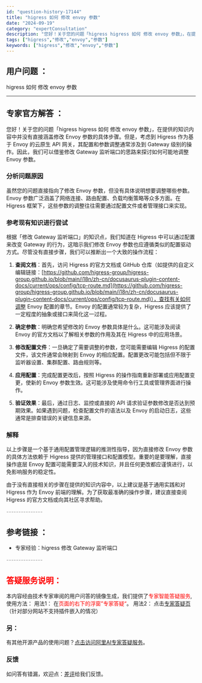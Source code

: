 ```yaml
---
id: "question-history-17144"
title: "higress 如何 修改 envoy 参数"
date: "2024-09-19"
category: "expertConsultation"
description: "您好！关于您的问题「higress higress 如何 修改 envoy 参数」，在提供的知识内容中并没有直接涵盖修改 Envoy 参数的具体步骤。但是，考虑到 Higress 作为基于 Envoy 的云原生 API 网关，其配置和参数调整通常涉及到 Gateway 级别的操作。因此，我们可以借鉴"
tags: ["higress","修改","envoy","参数"]
keywords: ["higress","修改","envoy","参数"]
---
```


## 用户问题 ： 
 higress 如何 修改 envoy 参数  

---------------
## 专家官方解答 ：

您好！关于您的问题「higress higress 如何 修改 envoy 参数」，在提供的知识内容中并没有直接涵盖修改 Envoy 参数的具体步骤。但是，考虑到 Higress 作为基于 Envoy 的云原生 API 网关，其配置和参数调整通常涉及到 Gateway 级别的操作。因此，我们可以借鉴修改 Gateway 监听端口的思路来探讨如何可能地调整 Envoy 参数。

### 分析问题原因

虽然您的问题直接指向了修改 Envoy 参数，但没有具体说明想要调整哪些参数。Envoy 参数广泛涵盖了网络连接、路由配置、负载均衡策略等众多方面。在 Higress 框架下，这些参数的调整往往需要通过配置文件或者管理接口来实现。

### 参考现有知识进行尝试

根据「修改 Gateway 监听端口」的知识点，我们知道在 Higress 中可以通过配置来改变 Gateway 的行为，这暗示我们修改 Envoy 参数也应遵循类似的配置驱动方式。尽管没有直接步骤，我们可以推断出一个大致的操作流程：

1. **查阅文档**：首先，访问 Higress 的官方文档或 GitHub 仓库（如提供的自定义编辑链接：[https://github.com/higress-group/higress-group.github.io/blob/main/i18n/zh-cn/docusaurus-plugin-content-docs/current/ops/config/tcp-route.md](https://github.com/higress-group/higress-group.github.io/blob/main/i18n/zh-cn/docusaurus-plugin-content-docs/current/ops/config/tcp-route.md)），查找有关如何调整 Envoy 配置的章节。Envoy 的配置通常较为复杂，Higress 应该提供了一定程度的抽象或接口来简化这一过程。

2. **确定参数**：明确您希望修改的 Envoy 参数具体是什么。这可能涉及阅读 Envoy 的官方文档以了解相关参数的作用及其在 Higress 中的应用场景。

3. **修改配置文件**：一旦确定了需要调整的参数，您可能需要编辑 Higress 的配置文件，该文件通常会映射到 Envoy 的相应配置。配置更改可能包括但不限于监听器设置、集群配置、路由规则等。

4. **应用配置**：完成配置更改后，按照 Higress 的操作指南重新部署或应用配置变更，使新的 Envoy 参数生效。这可能涉及使用命令行工具或管理界面进行操作。

5. **验证效果**：最后，通过日志、监控或直接的 API 请求验证参数修改是否达到预期效果。如果遇到问题，检查配置文件的语法以及 Envoy 的启动日志，这些通常是排查错误的关键信息来源。

### 解释

以上步骤是一个基于通用配置管理逻辑的推测性指导，因为直接修改 Envoy 参数的具体方法依赖于 Higress 提供的管理接口和配置模型。重要的是要理解，直接操作底层 Envoy 配置可能需要深入的技术知识，并且任何更改都应谨慎进行，以免影响服务的稳定性。

由于没有直接相关的步骤在提供的知识内容中，以上建议是基于通用实践和对 Higress 作为 Envoy 前端的理解。为了获取最准确的操作步骤，建议直接查阅 Higress 的官方文档或向其社区寻求帮助。


<font color="#949494">---------------</font> 


## 参考链接 ：

* 专家经验：higress 修改 Gateway 监听端口 


 <font color="#949494">---------------</font> 
 


## <font color="#FF0000">答疑服务说明：</font> 

本内容经由技术专家审阅的用户问答的镜像生成，我们提供了<font color="#FF0000">专家智能答疑服务</font>,使用方法：
用法1： 在<font color="#FF0000">页面的右下的浮窗”专家答疑“</font>。
用法2： 点击[专家答疑页](https://answer.opensource.alibaba.com/docs/intro)（针对部分网站不支持插件嵌入的情况）
### 另：


有其他开源产品的使用问题？[点击访问阿里AI专家答疑服务](https://answer.opensource.alibaba.com/docs/intro)。
### 反馈
如问答有错漏，欢迎点：[差评](https://ai.nacos.io/user/feedbackByEnhancerGradePOJOID?enhancerGradePOJOId=17157)给我们反馈。
